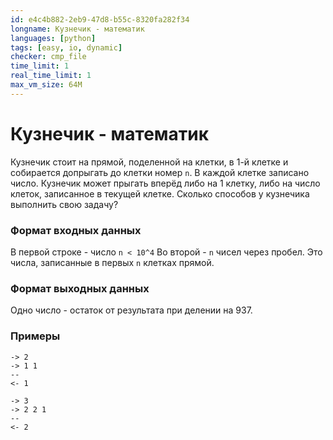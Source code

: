 ```yaml
---
id: e4c4b882-2eb9-47d8-b55c-8320fa282f34
longname: Кузнечик - математик
languages: [python]
tags: [easy, io, dynamic]
checker: cmp_file
time_limit: 1
real_time_limit: 1
max_vm_size: 64M
---
```


<h1>Кузнечик - математик</h1>

Кузнечик стоит на прямой, поделенной на клетки, в 1-й клетке и собирается допрыгать до клетки номер `n`. В каждой клетке записано число. Кузнечик может прыгать вперёд либо на 1 клетку, либо на число клеток, записанное в текущей клетке. Сколько способов у кузнечика выполнить свою задачу?

### Формат входных данных

В первой строке - число `n < 10^4`
Во второй - `n` чисел через пробел. Это числа, записанные в первых `n` клетках прямой.

### Формат выходных данных

Одно число - остаток от результата при делении на 937.

### Примеры

```
-> 2
-> 1 1
--
<- 1
```

```
-> 3
-> 2 2 1
--
<- 2
```
